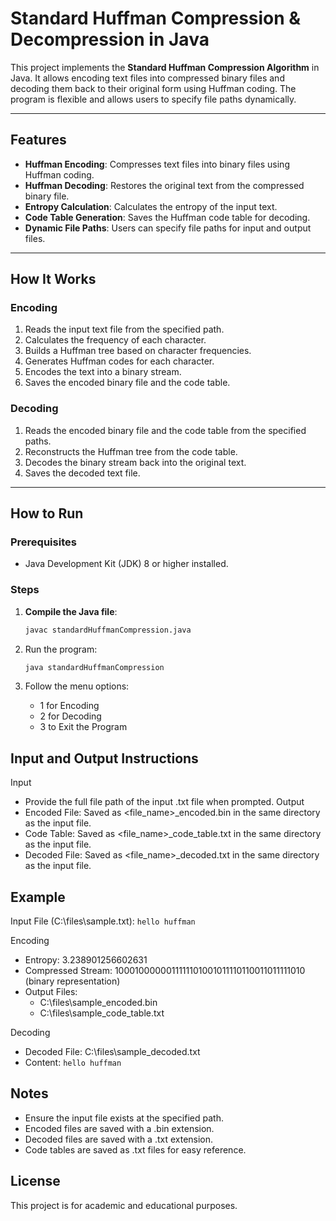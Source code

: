 # Standard Huffman Compression & Decompression in Java

This project implements the **Standard Huffman Compression Algorithm** in Java. It allows encoding text files into compressed binary files and decoding them back to their original form using Huffman coding. The program is flexible and allows users to specify file paths dynamically.

---

## Features

- **Huffman Encoding**: Compresses text files into binary files using Huffman coding.
- **Huffman Decoding**: Restores the original text from the compressed binary file.
- **Entropy Calculation**: Calculates the entropy of the input text.
- **Code Table Generation**: Saves the Huffman code table for decoding.
- **Dynamic File Paths**: Users can specify file paths for input and output files.

---

## How It Works

### Encoding
1. Reads the input text file from the specified path.
2. Calculates the frequency of each character.
3. Builds a Huffman tree based on character frequencies.
4. Generates Huffman codes for each character.
5. Encodes the text into a binary stream.
6. Saves the encoded binary file and the code table.

### Decoding
1. Reads the encoded binary file and the code table from the specified paths.
2. Reconstructs the Huffman tree from the code table.
3. Decodes the binary stream back into the original text.
4. Saves the decoded text file.

---

## How to Run

### Prerequisites
- Java Development Kit (JDK) 8 or higher installed.

### Steps
1. **Compile the Java file**:
   ```bash
   javac standardHuffmanCompression.java

2. Run the program:
   ```bash
   java standardHuffmanCompression
   ```

3. Follow the menu options:
   - 1 for Encoding
   - 2 for Decoding
   - 3 to Exit the Program

## Input and Output Instructions
Input
- Provide the full file path of the input .txt file when prompted.
Output
- Encoded File: Saved as <file_name>_encoded.bin in the same directory as the input file.
- Code Table: Saved as <file_name>_code_table.txt in the same directory as the input file.
- Decoded File: Saved as <file_name>_decoded.txt in the same directory as the input file.

## Example
Input File (C:\files\sample.txt):
```hello huffman```

Encoding
- Entropy: 3.238901256602631
- Compressed Stream: 1000100000011111101001011110110011011111010 (binary representation)
- Output Files:
   - C:\files\sample_encoded.bin
   - C:\files\sample_code_table.txt

Decoding
- Decoded File: C:\files\sample_decoded.txt
- Content: ```hello huffman```


## Notes
- Ensure the input file exists at the specified path.
- Encoded files are saved with a .bin extension.
- Decoded files are saved with a .txt extension.
- Code tables are saved as .txt files for easy reference.

## License
This project is for academic and educational purposes.
